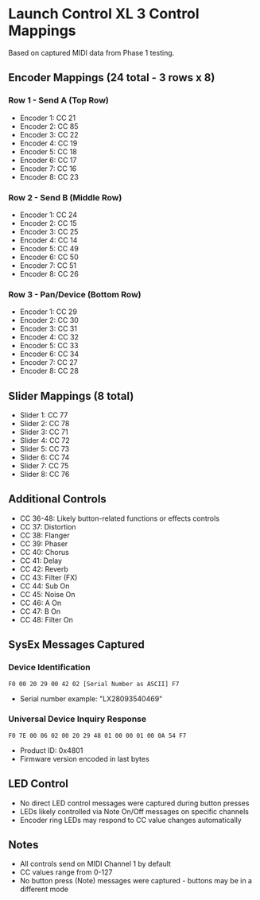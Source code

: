 # Launch Control XL 3 Control Mappings

Based on captured MIDI data from Phase 1 testing.

## Encoder Mappings (24 total - 3 rows x 8)

### Row 1 - Send A (Top Row)
- Encoder 1: CC 21
- Encoder 2: CC 85  
- Encoder 3: CC 22
- Encoder 4: CC 19
- Encoder 5: CC 18
- Encoder 6: CC 17
- Encoder 7: CC 16
- Encoder 8: CC 23

### Row 2 - Send B (Middle Row)
- Encoder 1: CC 24
- Encoder 2: CC 15
- Encoder 3: CC 25
- Encoder 4: CC 14
- Encoder 5: CC 49
- Encoder 6: CC 50
- Encoder 7: CC 51
- Encoder 8: CC 26

### Row 3 - Pan/Device (Bottom Row)
- Encoder 1: CC 29
- Encoder 2: CC 30
- Encoder 3: CC 31
- Encoder 4: CC 32
- Encoder 5: CC 33
- Encoder 6: CC 34
- Encoder 7: CC 27
- Encoder 8: CC 28

## Slider Mappings (8 total)
- Slider 1: CC 77
- Slider 2: CC 78
- Slider 3: CC 71
- Slider 4: CC 72
- Slider 5: CC 73
- Slider 6: CC 74
- Slider 7: CC 75
- Slider 8: CC 76

## Additional Controls
- CC 36-48: Likely button-related functions or effects controls
- CC 37: Distortion
- CC 38: Flanger
- CC 39: Phaser
- CC 40: Chorus
- CC 41: Delay
- CC 42: Reverb
- CC 43: Filter (FX)
- CC 44: Sub On
- CC 45: Noise On
- CC 46: A On
- CC 47: B On
- CC 48: Filter On

## SysEx Messages Captured

### Device Identification
```
F0 00 20 29 00 42 02 [Serial Number as ASCII] F7
```
- Serial number example: "LX28093540469"

### Universal Device Inquiry Response
```
F0 7E 00 06 02 00 20 29 48 01 00 00 01 00 0A 54 F7
```
- Product ID: 0x4801
- Firmware version encoded in last bytes

## LED Control
- No direct LED control messages were captured during button presses
- LEDs likely controlled via Note On/Off messages on specific channels
- Encoder ring LEDs may respond to CC value changes automatically

## Notes
- All controls send on MIDI Channel 1 by default
- CC values range from 0-127
- No button press (Note) messages were captured - buttons may be in a different mode
